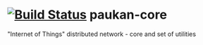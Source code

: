 # [![Build Status](https://travis-ci.org/paukan-org/core.svg?branch=master)](https://travis-ci.org/paukan-org/core) paukan-core
"Internet of Things" distributed network - core and set of utilities
